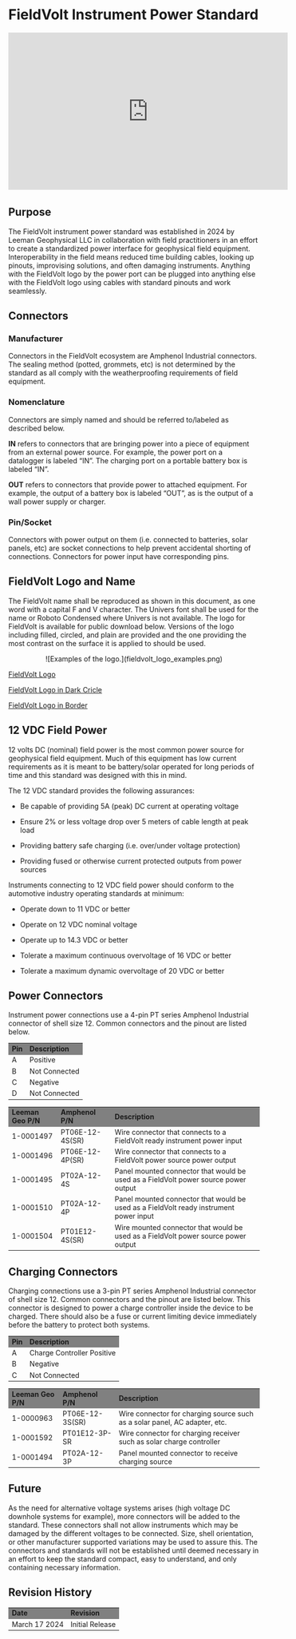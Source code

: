 # FieldVolt Instrument Power Standard

<iframe width="560" height="315" src="https://www.youtube.com/embed/dkdAbfvWnZs?si=eNKBI08BIgpFmHGY" title="YouTube video player" frameborder="0" allow="accelerometer; autoplay; clipboard-write; encrypted-media; gyroscope; picture-in-picture; web-share" referrerpolicy="strict-origin-when-cross-origin" allowfullscreen></iframe>

## Purpose
The FieldVolt instrument power standard was established in 2024 by Leeman
Geophysical LLC in collaboration with field practitioners in an effort to create
a standardized power interface for geophysical field equipment. Interoperability
in the field means reduced time building cables, looking up pinouts, improvising
solutions, and often damaging instruments. Anything with the FieldVolt logo by
the power port can be plugged into anything else with the FieldVolt logo using
cables with standard pinouts and work seamlessly.

## Connectors
### Manufacturer
Connectors in the FieldVolt ecosystem are Amphenol Industrial connectors. The
sealing method (potted, grommets, etc) is not determined by the standard as all
comply with the weatherproofing requirements of field equipment. 

### Nomenclature
Connectors are simply named and should be referred to/labeled as described below.

**IN** refers to connectors that are bringing power into a piece of equipment
from an external power source. For example, the power port on a datalogger is
labeled “IN”. The charging port on a portable battery box is labeled “IN”.

**OUT** refers to connectors that provide power to attached equipment. For
example, the output of a battery box is labeled “OUT”, as is the output of a
wall power supply or charger.

### Pin/Socket
Connectors with power output on them (i.e. connected to batteries, solar panels,
etc) are socket connections to help prevent accidental shorting of connections.
Connectors for power input have corresponding pins.

## FieldVolt Logo and Name
The FieldVolt name shall be reproduced as shown in this document, as one word
with a capital F and V character. The Univers font shall be used for the name or
Roboto Condensed where Univers is not available. The logo for FieldVolt is
available for public download below. Versions of the logo including filled, circled,
and plain are provided and the one providing the most contrast on the surface it
is applied to should be used.

<center>
![Examples of the logo.](fieldvolt_logo_examples.png)
</center>

<a href="../fieldvolt_logo.svg" download>FieldVolt Logo</a>

<a href="../fieldvolt_logo_dark_Circle.svg" download>FieldVolt Logo in Dark Cricle</a>

<a href="../fieldvolt_logo_border.svg" download>FieldVolt Logo in Border</a>


## 12 VDC Field Power
12 volts DC (nominal) field power is the most common power source for
geophysical field equipment. Much of this equipment has low current requirements
as it is meant to be battery/solar operated for long periods of time and this
standard was designed with this in mind.

The 12 VDC standard provides the following assurances:  

* Be capable of providing 5A (peak) DC current at operating voltage  

* Ensure 2% or less voltage drop over 5 meters of cable length at peak load  

* Providing battery safe charging (i.e. over/under voltage protection)  

* Providing fused or otherwise current protected outputs from power sources  


Instruments connecting to 12 VDC field power should conform to the automotive industry
operating standards at minimum:  

* Operate down to 11 VDC or better  

* Operate on 12 VDC nominal voltage  

* Operate up to 14.3 VDC or better  

* Tolerate a maximum continuous overvoltage of 16 VDC or better  

* Tolerate a maximum dynamic overvoltage of 20 VDC or better  

## Power Connectors
Instrument power connections use a 4-pin PT series Amphenol Industrial connector of
shell size 12. Common connectors and the pinout are listed below.

<table>
  <tr bgcolor="gray">
    <td><b>Pin</b></td>
    <td><b>Description</b></td>
  </tr>
  <tr>
    <td>A</td>
    <td>Positive</td>
  </tr>
  <tr>
    <td>B</td>
    <td>Not Connected</td>
  </tr>
  <tr>
    <td>C</td>
    <td>Negative</td>
  </tr>
  <tr>
    <td>D</td>
    <td>Not Connected</td>
  </tr>
</table>

<table>
  <tr bgcolor="gray">
    <td><b>Leeman Geo P/N</b></td>
    <td><b>Amphenol P/N</b></td>
    <td><b>Description</b></td>
  </tr>
  <tr>
    <td>1-0001497</td>
    <td>PT06E-12-4S(SR)</td>
    <td>Wire connector that connects to a FieldVolt ready instrument power input</td>
  </tr>
  <tr>
    <td>1-0001496</td>
    <td>PT06E-12-4P(SR)</td>
    <td>Wire connector that connects to a FieldVolt power source power output</td>
  </tr>
  <tr>
    <td>1-0001495</td>
    <td>PT02A-12-4S</td>
    <td>Panel mounted connector that would be used as a FieldVolt power source power output</td>
  </tr>
  <tr>
    <td>1-0001510</td>
    <td>PT02A-12-4P</td>
    <td>Panel mounted connector that would be used as a FieldVolt ready instrument power input</td>
  </tr>
  <tr>
    <td>1-0001504</td>
    <td>PT01E12-4S(SR)</td>
    <td>Wire mounted connector that would be used as a FieldVolt power source power output</td>
  </tr>
</table>

## Charging Connectors
Charging connections use a 3-pin PT series Amphenol Industrial connector of
shell size 12. Common connectors and the pinout are listed below. This connector
is designed to power a charge controller inside the device to be charged. There
should also be a fuse or current limiting device immediately before the battery
to protect both systems.

<table>
  <tr bgcolor="gray">
    <td><b>Pin</b></td>
    <td><b>Description</b></td>
  </tr>
  <tr>
    <td>A</td>
    <td>Charge Controller Positive</td>
  </tr>
  <tr>
    <td>B</td>
    <td>Negative</td>
  </tr>
  <tr>
    <td>C</td>
    <td>Not Connected</td>
  </tr>
</table>

<table>
  <tr bgcolor="gray">
    <td><b>Leeman Geo P/N</b></td>
    <td><b>Amphenol P/N</b></td>
    <td><b>Description</b></td>
  </tr>
  <tr>
    <td>1-0000963</td>
    <td>PT06E-12-3S(SR)</td>
    <td>Wire connector for charging source such as a solar panel, AC adapter, etc.</td>
  </tr>
  <tr>
    <td>1-0001592</td>
    <td>PT01E12-3P-SR</td>
    <td>Wire connector for charging receiver such as solar charge controller</td>
  </tr>
  <tr>
    <td>1-0001494</td>
    <td>PT02A-12-3P</td>
    <td>Panel mounted connector to receive charging source</td>
  </tr>
</table>

## Future
As the need for alternative voltage systems arises (high voltage DC downhole
systems for example), more connectors will be added to the standard. These
connectors shall not allow instruments which may be damaged by the different
voltages to be connected. Size, shell orientation, or other manufacturer
supported variations may be used to assure this. The connectors and standards
will not be established until deemed necessary in an effort to keep the standard
compact, easy to understand, and only containing necessary information.

## Revision History

<table>
  <tr bgcolor="gray">
    <td><b>Date</b></td>
    <td><b>Revision</b></td>
  </tr>
  <tr>
    <td>March 17 2024</td>
    <td>Initial Release</td>
  </tr>
</table>
